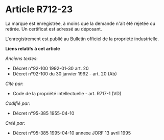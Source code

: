 # Article R712-23

La marque est enregistrée, à moins que la demande n'ait été rejetée ou retirée. Un certificat est adressé au déposant.

L'enregistrement est publié au Bulletin officiel de la propriété industrielle.

**Liens relatifs à cet article**

_Anciens textes_:

  - Décret n°92-100 1992-01-30 art. 20
  - Décret n°92-100 du 30 janvier 1992 - art. 20 (Ab)

_Cité par_:

  - Code de la propriété intellectuelle - art. R717-1 (VD)

_Codifié par_:

  - Décret n°95-385 1955-04-10

_Créé par_:

  - Décret n°95-385 1995-04-10 annexe JORF 13 avril 1995
